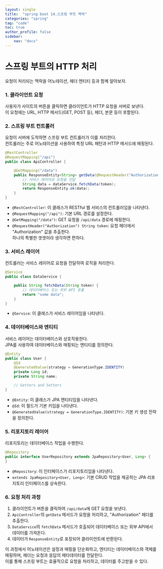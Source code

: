 ```yaml
---
layout: single
title:  "spring boot 14.스프링 부트 맥락"
categories: "spring"
tag: "code"
toc: true
author_profile: false
sidebar:
    nav: "docs"
---  
```


# 스프링 부트의 HTTP 처리 
요청이 처리되는 맥락을 어노테이션, 헤더 엔티티 등과 함꼐 알아보자.  

### 1. 클라이언트 요청
사용자가 사이트의 버튼을 클릭하면 클라이언트가 HTTP 요청을 서버로 보낸다.  
이 요청에는 URL, HTTP 메서드(GET, POST 등), 헤더, 본문 등이 포함된다.  

### 2. 스프링 부트 컨트롤러
요청이 서버에 도착하면 스프링 부트 컨트롤러가 이를 처리한다.  
컨트롤러는 주로 어노테이션을 사용하여 특정 URL 패턴과 HTTP 메서드에 매핑된다.  

```java
@RestController
@RequestMapping("/api")
public class ApiController {

    @GetMapping("/data")
    public ResponseEntity<String> getData(@RequestHeader("Authorization") String token) {
        // 서비스 레이어로 요청을 전달
        String data = dataService.fetchData(token);
        return ResponseEntity.ok(data);
    }
}
```

- `@RestController`: 이 클래스가 RESTful 웹 서비스의 컨트롤러임을 나타낸다.  
- `@RequestMapping("/api")`: 기본 URL 경로를 설정한다.  
- `@GetMapping("/data")`: GET 요청을 `/api/data` 경로에 매핑한다.  
- `@RequestHeader("Authorization") String token`: 요청 헤더에서 "Authorization" 값을 추출한다.  
하나의 특별한 겟셋이라 생각하면 편하다.  

### 3. 서비스 레이어
컨트롤러는 서비스 레이어로 요청을 전달하여 로직을 처리한다.

```java
@Service
public class DataService {

    public String fetchData(String token) {
        // 데이터베이스 또는 외부 API 호출
        return "some data";
    }
}
```

- `@Service`: 이 클래스가 서비스 레이어임을 나타낸다.

### 4. 데이터베이스와 엔티티
서비스 레이어는 데이터베이스와 상호작용한다.  
JPA를 사용하여 데이터베이스와 매핑되는 엔티티를 정의한다.  

```java
@Entity
public class User {
    @Id
    @GeneratedValue(strategy = GenerationType.IDENTITY)
    private Long id;
    private String name;

    // Getters and Setters
}
```

- `@Entity`: 이 클래스가 JPA 엔티티임을 나타낸다.  
- `@Id`: 이 필드가 기본 키임을 나타낸다.  
- `@GeneratedValue(strategy = GenerationType.IDENTITY)`: 기본 키 생성 전략을 정의한다.  

### 5. 리포지토리 레이어
리포지토리는 데이터베이스 작업을 수행한다.  

```java
@Repository
public interface UserRepository extends JpaRepository<User, Long> {
}
```

- `@Repository`: 이 인터페이스가 리포지토리임을 나타낸다.
- `extends JpaRepository<User, Long>`: 기본 CRUD 작업을 제공하는 JPA 리포지토리 인터페이스를 상속한다.

### 6. 요청 처리 과정
1. 클라이언트가 버튼을 클릭하여 `/api/data`에 GET 요청을 보낸다.
2. `ApiController`의 `getData` 메서드가 요청을 처리하고, "Authorization" 헤더를 추출한다.
3. `DataService`의 `fetchData` 메서드가 호출되어 데이터베이스 또는 외부 API에서 데이터를 가져온다.
4. 데이터가 `ResponseEntity`로 포장되어 클라이언트에 반환된다.

이 과정에서 어노테이션은 설정과 매핑을 단순화하고, 엔티티는 데이터베이스와 객체를 매핑하며, 헤더는 요청과 응답의 메타데이터를 전달한다.  
이를 통해 스프링 부트는 효율적으로 요청을 처리하고, 데이터를 주고받을 수 있다.